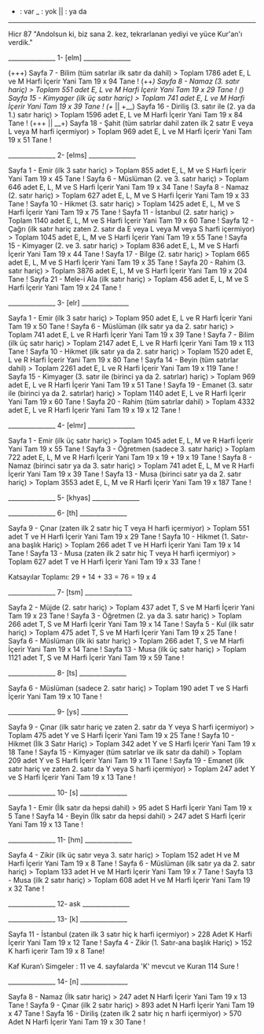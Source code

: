 + : var
_ : yok
|| : ya da

________________________________

Hicr 87 "Andolsun ki, biz sana 2. kez, tekrarlanan yediyi ve yüce Kur'an'ı verdik."

_______________ 1- [elm] _______________

(+++) Sayfa 7 - Bilim (tüm satırlar ilk satır da dahil) > Toplam 1786 adet E, L ve M Harfi İçerir Yani Tam 19 x 94 Tane !
(++_) Sayfa 8 - Namaz (3. satır hariç) > Toplam 551 adet E, L ve M Harfi İçerir Yani Tam 19 x 29 Tane !
(___) Sayfa 15 - Kimyager (ilk üç satır hariç) > Toplam 741 adet E, L ve M Harfi İçerir Yani Tam 19 x 39 Tane !
(_+_ || +__) Sayfa 16 - Diriliş (3. satır ile (2. ya da 1.) satır hariç) > Toplam 1596 adet E, L ve M Harfi İçerir Yani Tam 19 x 84 Tane !
(+++ || __+) Sayfa 18 - Şahit (tüm satırlar dahil zaten ilk 2 satır E veya L veya M harfi içermiyor) > Toplam 969 adet E, L ve M Harfi İçerir Yani Tam 19 x 51 Tane !

_______________ 2- [elms] _______________

Sayfa 1 - Emir (ilk 3 satır hariç) > Toplam 855 adet E, L, M ve S Harfi İçerir Yani Tam 19 x 45 Tane !
Sayfa 6 - Müslüman (2. ve 3. satır hariç) > Toplam 646 adet E, L, M ve S Harfi İçerir Yani Tam 19 x 34 Tane !
Sayfa 8 - Namaz (2. satır hariç) > Toplam 627 adet E, L, M ve S Harfi İçerir Yani Tam 19 x 33 Tane !
Sayfa 10 - Hikmet (3. satır hariç) > Toplam 1425 adet E, L, M ve S Harfi İçerir Yani Tam 19 x 75 Tane !
Sayfa 11 - İstanbul (2. satır hariç) > Toplam 1140 adet E, L, M ve S Harfi İçerir Yani Tam 19 x 60 Tane !
Sayfa 12 - Çağrı (ilk satır hariç zaten 2. satır da E veya L veya M veya S harfi içermiyor) > Toplam 1045 adet E, L, M ve S Harfi İçerir Yani Tam 19 x 55 Tane !
Sayfa 15 - Kimyager (2. ve 3. satır hariç) > Toplam 836 adet E, L, M ve S Harfi İçerir Yani Tam 19 x 44 Tane !
Sayfa 17 - Bilge (2. satır hariç) > Toplam 665 adet E, L, M ve S Harfi İçerir Yani Tam 19 x 35 Tane !
Sayfa 20 - Rahim (3. satır hariç) > Toplam 3876 adet E, L, M ve S Harfi İçerir Yani Tam 19 x 204 Tane !
Sayfa 21 - Mele-i Ala (ilk satır hariç) > Toplam 456 adet E, L, M ve S Harfi İçerir Yani Tam 19 x 24 Tane !

_______________ 3- [elr] _______________

Sayfa 1 - Emir (ilk 3 satır hariç) > Toplam 950 adet E, L ve R Harfi İçerir Yani Tam 19 x 50 Tane !
Sayfa 6 - Müslüman (ilk satır ya da 2. satır hariç) > Toplam 741 adet E, L ve R Harfi İçerir Yani Tam 19 x 39 Tane !
Sayfa 7 - Bilim (ilk üç satır hariç) > Toplam 2147 adet E, L ve R Harfi İçerir Yani Tam 19 x 113 Tane !
Sayfa 10 - Hikmet (ilk satır ya da 2. satır hariç) > Toplam 1520 adet E, L ve R Harfi İçerir Yani Tam 19 x 80 Tane !
Sayfa 14 - Beyin (tüm satırlar dahil) > Toplam 2261 adet E, L ve R Harfi İçerir Yani Tam 19 x 119 Tane !
Sayfa 15 - Kimyager (3. satır ile (birinci ya da 2. satırlar) hariç) > Toplam 969 adet E, L ve R Harfi İçerir Yani Tam 19 x 51 Tane !
Sayfa 19 - Emanet (3. satır ile (birinci ya da 2. satırlar) hariç) > Toplam 1140 adet E, L ve R Harfi İçerir Yani Tam 19 x 60 Tane !
Sayfa 20 - Rahim (tüm satırlar dahil) > Toplam 4332 adet E, L ve R Harfi İçerir Yani Tam 19 x 19 x 12 Tane !

_______________ 4- [elmr] _______________

Sayfa 1 - Emir (ilk üç satır hariç) > Toplam 1045 adet E, L, M ve R Harfi İçerir Yani Tam 19 x 55 Tane !
Sayfa 3 - Öğretmen (sadece 3. satır hariç) > Toplam 722 adet E, L, M ve R Harfi İçerir Yani Tam 19 x 19 + 19 x 19 Tane !
Sayfa 8 - Namaz (birinci satır ya da 3. satır hariç) > Toplam 741 adet E, L, M ve R Harfi İçerir Yani Tam 19 x 39 Tane !
Sayfa 13 - Musa (birinci satır ya da 2. satır hariç) > Toplam 3553 adet E, L, M ve R Harfi İçerir Yani Tam 19 x 187 Tane !

_______________ 5- [khyas] _______________



_______________ 6- [th] _______________

Sayfa 9 - Çınar (zaten ilk 2 satır hiç T veya H harfi içermiyor) > Toplam 551 adet T ve H Harfi İçerir Yani Tam 19 x 29 Tane !
Sayfa 10 - Hikmet (1. Satır-ana başlık Hariç) > Toplam 266 adet T ve H Harfi İçerir Yani Tam 19 x 14 Tane !
Sayfa 13 - Musa (zaten ilk 2 satır hiç T veya H harfi içermiyor) > Toplam 627 adet T ve H Harfi İçerir Yani Tam 19 x 33 Tane !

Katsayılar Toplamı: 29 + 14 + 33 = 76 = 19 x 4

_______________ 7- [tsm] _______________

Sayfa 2 - Müjde (2. satır hariç) > Toplam 437 adet T, S ve M Harfi İçerir Yani Tam 19 x 23 Tane !
Sayfa 3 - Öğretmen (2. ya da 3. satır hariç) > Toplam 266 adet T, S ve M Harfi İçerir Yani Tam 19 x 14 Tane !
Sayfa 5 - Kul (ilk satır hariç) > Toplam 475 adet T, S ve M Harfi İçerir Yani Tam 19 x 25 Tane !
Sayfa 6 - Müslüman (ilk iki satır hariç) > Toplam 266 adet T, S ve M Harfi İçerir Yani Tam 19 x 14 Tane !
Sayfa 13 - Musa (ilk üç satır hariç) > Toplam 1121 adet T, S ve M Harfi İçerir Yani Tam 19 x 59 Tane !

_______________ 8- [ts] _______________

Sayfa 6 - Müslüman (sadece 2. satır hariç) > Toplam 190 adet T ve S Harfi İçerir Yani Tam 19 x 10 Tane !

_______________ 9- [ys] _______________

Sayfa 9 - Çınar (ilk satır hariç ve zaten 2. satır da Y veya S harfi içermiyor) > Toplam 475 adet Y ve S Harfi İçerir Yani Tam 19 x 25 Tane !
Sayfa 10 - Hikmet (İlk 3 Satır Hariç) > Toplam 342 adet Y ve S Harfi İçerir Yani Tam 19 x 18 Tane !
Sayfa 15 - Kimyager (tüm satırlar ve ilk satır da dahil) > Toplam 209 adet Y ve S Harfi İçerir Yani Tam 19 x 11 Tane !
Sayfa 19 - Emanet (ilk satır hariç ve zaten 2. satır da Y veya S harfi içermiyor) > Toplam 247 adet Y ve S Harfi İçerir Yani Tam 19 x 13 Tane !

_______________ 10- [s] _______________

Sayfa 1 - Emir (İlk satır da hepsi dahil) > 95 adet S Harfi İçerir Yani Tam 19 x 5 Tane !
Sayfa 14 - Beyin (İlk satır da hepsi dahil) > 247 adet S Harfi İçerir Yani Tam 19 x 13 Tane !

_______________ 11- [hm] _______________

Sayfa 4 - Zikir (ilk üç satır veya 3. satır hariç) > Toplam 152 adet H ve M Harfi İçerir Yani Tam 19 x 8 Tane !
Sayfa 6 - Müslüman (ilk satır ya da 2. satır hariç) > Toplam 133 adet H ve M Harfi İçerir Yani Tam 19 x 7 Tane !
Sayfa 13 - Musa (ilk 2 satır hariç) > Toplam 608 adet H ve M Harfi İçerir Yani Tam 19 x 32 Tane !

_______________ 12- ask _______________

_______________ 13- [k] _______________

Sayfa 11 - İstanbul (zaten ilk 3 satır hiç k harfi içermiyor) > 228 Adet K Harfi İçerir Yani Tam 19 x 12 Tane !
Sayfa 4 - Zikir (1. Satır-ana başlık Hariç) > 152 K harfi içerir Tam 19 x 8 Tane!

Kaf Kuran’ı Simgeler : 11 ve 4. sayfalarda 'K' mevcut ve Kuran 114 Sure !

_______________ 14- [n] _______________

Sayfa 8 - Namaz (İlk satır hariç) > 247 adet N Harfi İçerir Yani Tam 19 x 13 Tane !
Sayfa 9 - Çınar (ilk 2 satır hariç) > 893 adet N Harfi İçerir Yani Tam 19 x 47 Tane !
Sayfa 16 - Diriliş (zaten ilk 2 satır hiç n harfi içermiyor) > 570 Adet N Harfi İçerir Yani Tam 19 x 30 Tane !